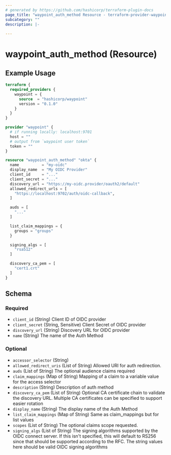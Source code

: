 ```yaml
---
# generated by https://github.com/hashicorp/terraform-plugin-docs
page_title: "waypoint_auth_method Resource - terraform-provider-waypoint"
subcategory: ""
description: |-
  
---
```


# waypoint_auth_method (Resource)



## Example Usage

```terraform
terraform {
  required_providers {
    waypoint = {
      source  = "hashicorp/waypoint"
      version = "0.1.0"
    }
  }
}

provider "waypoint" {
  # if running locally: localhost:9701
  host = ""
  # output from `waypoint user token`
  token = ""
}

resource "waypoint_auth_method" "okta" {
  name          = "my-oidc"
  display_name  = "My OIDC Provider"
  client_id     = "..."
  client_secret = "..."
  discovery_url = "https://my-oidc.provider/oauth2/default"
  allowed_redirect_urls = [
    "https://localhost:9702/auth/oidc-callback",
  ]

  auds = [
    "..."
  ]

  list_claim_mappings = {
    groups = "groups"
  }

  signing_algs = [
    "rsa512"
  ]

  discovery_ca_pem = [
    "cert1.crt"
  ]
}
```

<!-- schema generated by tfplugindocs -->
## Schema

### Required

- `client_id` (String) Client ID of OIDC provider
- `client_secret` (String, Sensitive) Client Secret of OIDC provider
- `discovery_url` (String) Discovery URL for OIDC provider
- `name` (String) The name of the Auth Method

### Optional

- `accessor_selector` (String)
- `allowed_redirect_uris` (List of String) Allowed URI for auth redirection.
- `auds` (List of String) The optional audience claims required
- `claim_mappings` (Map of String) Mapping of a claim to a variable value for the access selector
- `description` (String) Description of auth method
- `discovery_ca_pem` (List of String) Optional CA certificate chain to validate the discovery URL. Multiple CA certificates can be specified to support easier rotation
- `display_name` (String) The display name of the Auth Method
- `list_claim_mappings` (Map of String) Same as claim_mappings but for list values
- `scopes` (List of String) The optional claims scope requested.
- `signing_algs` (List of String) The signing algorithms supported by the OIDC connect server. If this isn't specified, this will default to RS256 since that should be supported according to the RFC. The string values here should be valid OIDC signing algorithms


